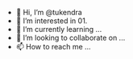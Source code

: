 - 👋 Hi, I’m @tukendra
- 👀 I’m interested in 01.
- 🌱 I’m currently learning ...
- 💞️ I’m looking to collaborate on ...
- 📫 How to reach me ...

<!---
tukendra/tukendra is a ✨ special ✨ repository because its `README.md` (this file) appears on your GitHub profile.
You can click the Preview link to take a look at your changes.
--->
